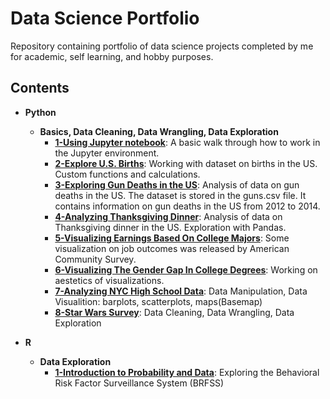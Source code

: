 # Data Science Portfolio

Repository containing portfolio of data science projects completed by me for academic, self learning, and hobby purposes.

## Contents
* __Python__
  * __Basics, Data Cleaning, Data Wrangling, Data Exploration__
    * [__1-Using Jupyter notebook__](https://github.com/francescoderrico/data-science-portfolio/tree/master/1-Using%20Jupyter%20notebook): A basic walk through how to work in the Jupyter environment.
    * [__2-Explore U.S. Births__](https://github.com/francescoderrico/data-science-portfolio/tree/master/2-Explore%20U.S.%20Births): Working with dataset on births in the US. Custom functions and calculations.
    * [__3-Exploring Gun Deaths in the US__](https://github.com/francescoderrico/data-science-portfolio/tree/master/3-Exploring%20Gun%20Deaths%20in%20the%20US): Analysis of data on gun deaths in the US. The dataset is stored in the guns.csv file. It contains information on gun deaths in the US from 2012 to 2014.
    * [__4-Analyzing Thanksgiving Dinner__](https://github.com/francescoderrico/data-science-portfolio/tree/master/4-Analyzing%20Thanksgiving%20Dinner): Analysis of data on Thanksgiving dinner in the US. Exploration with Pandas.
    * [__5-Visualizing Earnings Based On College Majors__](https://github.com/francescoderrico/data-science-portfolio/tree/master/5-Visualizing%20Earnings%20Based%20On%20College%20Majors): Some visualization on job outcomes was released by American Community Survey.
    * [__6-Visualizing The Gender Gap In College Degrees__](https://github.com/francescoderrico/data-science-portfolio/tree/master/6-Visualizing%20The%20Gender%20Gap%20In%20College%20Degrees): Working on aestetics of visualizations.
    * [__7-Analyzing NYC High School Data__](https://github.com/francescoderrico/data-science-portfolio/tree/master/7-Analyzing%20NYC%20High%20School%20Data): Data Manipulation, Data Visualition: barplots, scatterplots, maps(Basemap)
    * [__8-Star Wars Survey__](https://github.com/francescoderrico/data-science-portfolio/tree/master/8-Star%20Wars%20Survey): Data Cleaning, Data Wrangling, Data Exploration

* __R__
  * __Data Exploration__
    * [__1-Introduction to Probability and Data__](https://github.com/francescoderrico/data-science-portfolio/tree/master/1-Introduction%20to%20Probability%20and%20Data): Exploring the Behavioral Risk Factor Surveillance System (BRFSS)
